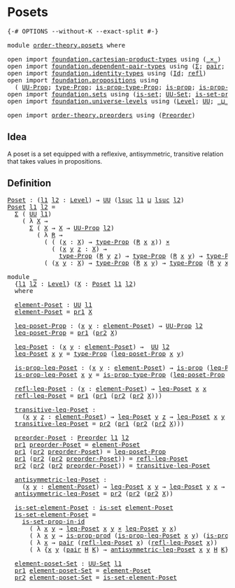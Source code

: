 # Posets

<pre class="Agda"><a id="19" class="Symbol">{-#</a> <a id="23" class="Keyword">OPTIONS</a> <a id="31" class="Pragma">--without-K</a> <a id="43" class="Pragma">--exact-split</a> <a id="57" class="Symbol">#-}</a>

<a id="62" class="Keyword">module</a> <a id="69" href="order-theory.posets.html" class="Module">order-theory.posets</a> <a id="89" class="Keyword">where</a>

<a id="96" class="Keyword">open</a> <a id="101" class="Keyword">import</a> <a id="108" href="foundation.cartesian-product-types.html" class="Module">foundation.cartesian-product-types</a> <a id="143" class="Keyword">using</a> <a id="149" class="Symbol">(</a><a id="150" href="foundation-core.cartesian-product-types.html#577" class="Function Operator">_×_</a><a id="153" class="Symbol">)</a>
<a id="155" class="Keyword">open</a> <a id="160" class="Keyword">import</a> <a id="167" href="foundation.dependent-pair-types.html" class="Module">foundation.dependent-pair-types</a> <a id="199" class="Keyword">using</a> <a id="205" class="Symbol">(</a><a id="206" href="foundation-core.dependent-pair-types.html#502" class="Record">Σ</a><a id="207" class="Symbol">;</a> <a id="209" href="foundation-core.dependent-pair-types.html#575" class="InductiveConstructor">pair</a><a id="213" class="Symbol">;</a> <a id="215" href="foundation-core.dependent-pair-types.html#592" class="Field">pr1</a><a id="218" class="Symbol">;</a> <a id="220" href="foundation-core.dependent-pair-types.html#604" class="Field">pr2</a><a id="223" class="Symbol">)</a>
<a id="225" class="Keyword">open</a> <a id="230" class="Keyword">import</a> <a id="237" href="foundation.identity-types.html" class="Module">foundation.identity-types</a> <a id="263" class="Keyword">using</a> <a id="269" class="Symbol">(</a><a id="270" href="foundation-core.identity-types.html#641" class="Datatype">Id</a><a id="272" class="Symbol">;</a> <a id="274" href="foundation-core.identity-types.html#694" class="InductiveConstructor">refl</a><a id="278" class="Symbol">)</a>
<a id="280" class="Keyword">open</a> <a id="285" class="Keyword">import</a> <a id="292" href="foundation.propositions.html" class="Module">foundation.propositions</a> <a id="316" class="Keyword">using</a>
  <a id="324" class="Symbol">(</a> <a id="326" href="foundation-core.propositions.html#1380" class="Function">UU-Prop</a><a id="333" class="Symbol">;</a> <a id="335" href="foundation-core.propositions.html#1482" class="Function">type-Prop</a><a id="344" class="Symbol">;</a> <a id="346" href="foundation-core.propositions.html#1549" class="Function">is-prop-type-Prop</a><a id="363" class="Symbol">;</a> <a id="365" href="foundation-core.propositions.html#1295" class="Function">is-prop</a><a id="372" class="Symbol">;</a> <a id="374" href="foundation-core.propositions.html#5714" class="Function">is-prop-prod</a><a id="386" class="Symbol">)</a>
<a id="388" class="Keyword">open</a> <a id="393" class="Keyword">import</a> <a id="400" href="foundation.sets.html" class="Module">foundation.sets</a> <a id="416" class="Keyword">using</a> <a id="422" class="Symbol">(</a><a id="423" href="foundation-core.sets.html#1099" class="Function">is-set</a><a id="429" class="Symbol">;</a> <a id="431" href="foundation-core.sets.html#1177" class="Function">UU-Set</a><a id="437" class="Symbol">;</a> <a id="439" href="foundation-core.sets.html#2779" class="Function">is-set-prop-in-id</a><a id="456" class="Symbol">)</a>
<a id="458" class="Keyword">open</a> <a id="463" class="Keyword">import</a> <a id="470" href="foundation.universe-levels.html" class="Module">foundation.universe-levels</a> <a id="497" class="Keyword">using</a> <a id="503" class="Symbol">(</a><a id="504" href="Agda.Primitive.html#597" class="Postulate">Level</a><a id="509" class="Symbol">;</a> <a id="511" href="foundation-core.universe-levels.html#222" class="Primitive">UU</a><a id="513" class="Symbol">;</a> <a id="515" href="Agda.Primitive.html#810" class="Primitive Operator">_⊔_</a><a id="518" class="Symbol">;</a> <a id="520" href="Agda.Primitive.html#780" class="Primitive">lsuc</a><a id="524" class="Symbol">)</a>

<a id="527" class="Keyword">open</a> <a id="532" class="Keyword">import</a> <a id="539" href="order-theory.preorders.html" class="Module">order-theory.preorders</a> <a id="562" class="Keyword">using</a> <a id="568" class="Symbol">(</a><a id="569" href="order-theory.preorders.html#531" class="Function">Preorder</a><a id="577" class="Symbol">)</a>
</pre>
## Idea

A poset is a set equipped with a reflexive, antisymmetric, transitive relation that takes values in propositions.

## Definition

<pre class="Agda"><a id="Poset"></a><a id="731" href="order-theory.posets.html#731" class="Function">Poset</a> <a id="737" class="Symbol">:</a> <a id="739" class="Symbol">(</a><a id="740" href="order-theory.posets.html#740" class="Bound">l1</a> <a id="743" href="order-theory.posets.html#743" class="Bound">l2</a> <a id="746" class="Symbol">:</a> <a id="748" href="Agda.Primitive.html#597" class="Postulate">Level</a><a id="753" class="Symbol">)</a> <a id="755" class="Symbol">→</a> <a id="757" href="foundation-core.universe-levels.html#222" class="Primitive">UU</a> <a id="760" class="Symbol">(</a><a id="761" href="Agda.Primitive.html#780" class="Primitive">lsuc</a> <a id="766" href="order-theory.posets.html#740" class="Bound">l1</a> <a id="769" href="Agda.Primitive.html#810" class="Primitive Operator">⊔</a> <a id="771" href="Agda.Primitive.html#780" class="Primitive">lsuc</a> <a id="776" href="order-theory.posets.html#743" class="Bound">l2</a><a id="778" class="Symbol">)</a>
<a id="780" href="order-theory.posets.html#731" class="Function">Poset</a> <a id="786" href="order-theory.posets.html#786" class="Bound">l1</a> <a id="789" href="order-theory.posets.html#789" class="Bound">l2</a> <a id="792" class="Symbol">=</a>
  <a id="796" href="foundation-core.dependent-pair-types.html#502" class="Record">Σ</a> <a id="798" class="Symbol">(</a> <a id="800" href="foundation-core.universe-levels.html#222" class="Primitive">UU</a> <a id="803" href="order-theory.posets.html#786" class="Bound">l1</a><a id="805" class="Symbol">)</a>
    <a id="811" class="Symbol">(</a> <a id="813" class="Symbol">λ</a> <a id="815" href="order-theory.posets.html#815" class="Bound">X</a> <a id="817" class="Symbol">→</a>
      <a id="825" href="foundation-core.dependent-pair-types.html#502" class="Record">Σ</a> <a id="827" class="Symbol">(</a> <a id="829" href="order-theory.posets.html#815" class="Bound">X</a> <a id="831" class="Symbol">→</a> <a id="833" href="order-theory.posets.html#815" class="Bound">X</a> <a id="835" class="Symbol">→</a> <a id="837" href="foundation-core.propositions.html#1380" class="Function">UU-Prop</a> <a id="845" href="order-theory.posets.html#789" class="Bound">l2</a><a id="847" class="Symbol">)</a>
        <a id="857" class="Symbol">(</a> <a id="859" class="Symbol">λ</a> <a id="861" href="order-theory.posets.html#861" class="Bound">R</a> <a id="863" class="Symbol">→</a>
          <a id="875" class="Symbol">(</a> <a id="877" class="Symbol">(</a> <a id="879" class="Symbol">(</a><a id="880" href="order-theory.posets.html#880" class="Bound">x</a> <a id="882" class="Symbol">:</a> <a id="884" href="order-theory.posets.html#815" class="Bound">X</a><a id="885" class="Symbol">)</a> <a id="887" class="Symbol">→</a> <a id="889" href="foundation-core.propositions.html#1482" class="Function">type-Prop</a> <a id="899" class="Symbol">(</a><a id="900" href="order-theory.posets.html#861" class="Bound">R</a> <a id="902" href="order-theory.posets.html#880" class="Bound">x</a> <a id="904" href="order-theory.posets.html#880" class="Bound">x</a><a id="905" class="Symbol">))</a> <a id="908" href="foundation-core.cartesian-product-types.html#577" class="Function Operator">×</a>
            <a id="922" class="Symbol">(</a> <a id="924" class="Symbol">(</a><a id="925" href="order-theory.posets.html#925" class="Bound">x</a> <a id="927" href="order-theory.posets.html#927" class="Bound">y</a> <a id="929" href="order-theory.posets.html#929" class="Bound">z</a> <a id="931" class="Symbol">:</a> <a id="933" href="order-theory.posets.html#815" class="Bound">X</a><a id="934" class="Symbol">)</a> <a id="936" class="Symbol">→</a>
              <a id="952" href="foundation-core.propositions.html#1482" class="Function">type-Prop</a> <a id="962" class="Symbol">(</a><a id="963" href="order-theory.posets.html#861" class="Bound">R</a> <a id="965" href="order-theory.posets.html#927" class="Bound">y</a> <a id="967" href="order-theory.posets.html#929" class="Bound">z</a><a id="968" class="Symbol">)</a> <a id="970" class="Symbol">→</a> <a id="972" href="foundation-core.propositions.html#1482" class="Function">type-Prop</a> <a id="982" class="Symbol">(</a><a id="983" href="order-theory.posets.html#861" class="Bound">R</a> <a id="985" href="order-theory.posets.html#925" class="Bound">x</a> <a id="987" href="order-theory.posets.html#927" class="Bound">y</a><a id="988" class="Symbol">)</a> <a id="990" class="Symbol">→</a> <a id="992" href="foundation-core.propositions.html#1482" class="Function">type-Prop</a> <a id="1002" class="Symbol">(</a><a id="1003" href="order-theory.posets.html#861" class="Bound">R</a> <a id="1005" href="order-theory.posets.html#925" class="Bound">x</a> <a id="1007" href="order-theory.posets.html#929" class="Bound">z</a><a id="1008" class="Symbol">)))</a> <a id="1012" href="foundation-core.cartesian-product-types.html#577" class="Function Operator">×</a>
          <a id="1024" class="Symbol">(</a> <a id="1026" class="Symbol">(</a><a id="1027" href="order-theory.posets.html#1027" class="Bound">x</a> <a id="1029" href="order-theory.posets.html#1029" class="Bound">y</a> <a id="1031" class="Symbol">:</a> <a id="1033" href="order-theory.posets.html#815" class="Bound">X</a><a id="1034" class="Symbol">)</a> <a id="1036" class="Symbol">→</a> <a id="1038" href="foundation-core.propositions.html#1482" class="Function">type-Prop</a> <a id="1048" class="Symbol">(</a><a id="1049" href="order-theory.posets.html#861" class="Bound">R</a> <a id="1051" href="order-theory.posets.html#1027" class="Bound">x</a> <a id="1053" href="order-theory.posets.html#1029" class="Bound">y</a><a id="1054" class="Symbol">)</a> <a id="1056" class="Symbol">→</a> <a id="1058" href="foundation-core.propositions.html#1482" class="Function">type-Prop</a> <a id="1068" class="Symbol">(</a><a id="1069" href="order-theory.posets.html#861" class="Bound">R</a> <a id="1071" href="order-theory.posets.html#1029" class="Bound">y</a> <a id="1073" href="order-theory.posets.html#1027" class="Bound">x</a><a id="1074" class="Symbol">)</a> <a id="1076" class="Symbol">→</a> <a id="1078" href="foundation-core.identity-types.html#641" class="Datatype">Id</a> <a id="1081" href="order-theory.posets.html#1027" class="Bound">x</a> <a id="1083" href="order-theory.posets.html#1029" class="Bound">y</a><a id="1084" class="Symbol">)))</a>

<a id="1089" class="Keyword">module</a> <a id="1096" href="order-theory.posets.html#1096" class="Module">_</a>
  <a id="1100" class="Symbol">{</a><a id="1101" href="order-theory.posets.html#1101" class="Bound">l1</a> <a id="1104" href="order-theory.posets.html#1104" class="Bound">l2</a> <a id="1107" class="Symbol">:</a> <a id="1109" href="Agda.Primitive.html#597" class="Postulate">Level</a><a id="1114" class="Symbol">}</a> <a id="1116" class="Symbol">(</a><a id="1117" href="order-theory.posets.html#1117" class="Bound">X</a> <a id="1119" class="Symbol">:</a> <a id="1121" href="order-theory.posets.html#731" class="Function">Poset</a> <a id="1127" href="order-theory.posets.html#1101" class="Bound">l1</a> <a id="1130" href="order-theory.posets.html#1104" class="Bound">l2</a><a id="1132" class="Symbol">)</a>
  <a id="1136" class="Keyword">where</a>

  <a id="1145" href="order-theory.posets.html#1145" class="Function">element-Poset</a> <a id="1159" class="Symbol">:</a> <a id="1161" href="foundation-core.universe-levels.html#222" class="Primitive">UU</a> <a id="1164" href="order-theory.posets.html#1101" class="Bound">l1</a>
  <a id="1169" href="order-theory.posets.html#1145" class="Function">element-Poset</a> <a id="1183" class="Symbol">=</a> <a id="1185" href="foundation-core.dependent-pair-types.html#592" class="Field">pr1</a> <a id="1189" href="order-theory.posets.html#1117" class="Bound">X</a>

  <a id="1194" href="order-theory.posets.html#1194" class="Function">leq-poset-Prop</a> <a id="1209" class="Symbol">:</a> <a id="1211" class="Symbol">(</a><a id="1212" href="order-theory.posets.html#1212" class="Bound">x</a> <a id="1214" href="order-theory.posets.html#1214" class="Bound">y</a> <a id="1216" class="Symbol">:</a> <a id="1218" href="order-theory.posets.html#1145" class="Function">element-Poset</a><a id="1231" class="Symbol">)</a> <a id="1233" class="Symbol">→</a> <a id="1235" href="foundation-core.propositions.html#1380" class="Function">UU-Prop</a> <a id="1243" href="order-theory.posets.html#1104" class="Bound">l2</a>
  <a id="1248" href="order-theory.posets.html#1194" class="Function">leq-poset-Prop</a> <a id="1263" class="Symbol">=</a> <a id="1265" href="foundation-core.dependent-pair-types.html#592" class="Field">pr1</a> <a id="1269" class="Symbol">(</a><a id="1270" href="foundation-core.dependent-pair-types.html#604" class="Field">pr2</a> <a id="1274" href="order-theory.posets.html#1117" class="Bound">X</a><a id="1275" class="Symbol">)</a>

  <a id="1280" href="order-theory.posets.html#1280" class="Function">leq-Poset</a> <a id="1290" class="Symbol">:</a> <a id="1292" class="Symbol">(</a><a id="1293" href="order-theory.posets.html#1293" class="Bound">x</a> <a id="1295" href="order-theory.posets.html#1295" class="Bound">y</a> <a id="1297" class="Symbol">:</a> <a id="1299" href="order-theory.posets.html#1145" class="Function">element-Poset</a><a id="1312" class="Symbol">)</a> <a id="1314" class="Symbol">→</a>  <a id="1317" href="foundation-core.universe-levels.html#222" class="Primitive">UU</a> <a id="1320" href="order-theory.posets.html#1104" class="Bound">l2</a>
  <a id="1325" href="order-theory.posets.html#1280" class="Function">leq-Poset</a> <a id="1335" href="order-theory.posets.html#1335" class="Bound">x</a> <a id="1337" href="order-theory.posets.html#1337" class="Bound">y</a> <a id="1339" class="Symbol">=</a> <a id="1341" href="foundation-core.propositions.html#1482" class="Function">type-Prop</a> <a id="1351" class="Symbol">(</a><a id="1352" href="order-theory.posets.html#1194" class="Function">leq-poset-Prop</a> <a id="1367" href="order-theory.posets.html#1335" class="Bound">x</a> <a id="1369" href="order-theory.posets.html#1337" class="Bound">y</a><a id="1370" class="Symbol">)</a>

  <a id="1375" href="order-theory.posets.html#1375" class="Function">is-prop-leq-Poset</a> <a id="1393" class="Symbol">:</a> <a id="1395" class="Symbol">(</a><a id="1396" href="order-theory.posets.html#1396" class="Bound">x</a> <a id="1398" href="order-theory.posets.html#1398" class="Bound">y</a> <a id="1400" class="Symbol">:</a> <a id="1402" href="order-theory.posets.html#1145" class="Function">element-Poset</a><a id="1415" class="Symbol">)</a> <a id="1417" class="Symbol">→</a> <a id="1419" href="foundation-core.propositions.html#1295" class="Function">is-prop</a> <a id="1427" class="Symbol">(</a><a id="1428" href="order-theory.posets.html#1280" class="Function">leq-Poset</a> <a id="1438" href="order-theory.posets.html#1396" class="Bound">x</a> <a id="1440" href="order-theory.posets.html#1398" class="Bound">y</a><a id="1441" class="Symbol">)</a>
  <a id="1445" href="order-theory.posets.html#1375" class="Function">is-prop-leq-Poset</a> <a id="1463" href="order-theory.posets.html#1463" class="Bound">x</a> <a id="1465" href="order-theory.posets.html#1465" class="Bound">y</a> <a id="1467" class="Symbol">=</a> <a id="1469" href="foundation-core.propositions.html#1549" class="Function">is-prop-type-Prop</a> <a id="1487" class="Symbol">(</a><a id="1488" href="order-theory.posets.html#1194" class="Function">leq-poset-Prop</a> <a id="1503" href="order-theory.posets.html#1463" class="Bound">x</a> <a id="1505" href="order-theory.posets.html#1465" class="Bound">y</a><a id="1506" class="Symbol">)</a>

  <a id="1511" href="order-theory.posets.html#1511" class="Function">refl-leq-Poset</a> <a id="1526" class="Symbol">:</a> <a id="1528" class="Symbol">(</a><a id="1529" href="order-theory.posets.html#1529" class="Bound">x</a> <a id="1531" class="Symbol">:</a> <a id="1533" href="order-theory.posets.html#1145" class="Function">element-Poset</a><a id="1546" class="Symbol">)</a> <a id="1548" class="Symbol">→</a> <a id="1550" href="order-theory.posets.html#1280" class="Function">leq-Poset</a> <a id="1560" href="order-theory.posets.html#1529" class="Bound">x</a> <a id="1562" href="order-theory.posets.html#1529" class="Bound">x</a>
  <a id="1566" href="order-theory.posets.html#1511" class="Function">refl-leq-Poset</a> <a id="1581" class="Symbol">=</a> <a id="1583" href="foundation-core.dependent-pair-types.html#592" class="Field">pr1</a> <a id="1587" class="Symbol">(</a><a id="1588" href="foundation-core.dependent-pair-types.html#592" class="Field">pr1</a> <a id="1592" class="Symbol">(</a><a id="1593" href="foundation-core.dependent-pair-types.html#604" class="Field">pr2</a> <a id="1597" class="Symbol">(</a><a id="1598" href="foundation-core.dependent-pair-types.html#604" class="Field">pr2</a> <a id="1602" href="order-theory.posets.html#1117" class="Bound">X</a><a id="1603" class="Symbol">)))</a>

  <a id="1610" href="order-theory.posets.html#1610" class="Function">transitive-leq-Poset</a> <a id="1631" class="Symbol">:</a>
    <a id="1637" class="Symbol">(</a><a id="1638" href="order-theory.posets.html#1638" class="Bound">x</a> <a id="1640" href="order-theory.posets.html#1640" class="Bound">y</a> <a id="1642" href="order-theory.posets.html#1642" class="Bound">z</a> <a id="1644" class="Symbol">:</a> <a id="1646" href="order-theory.posets.html#1145" class="Function">element-Poset</a><a id="1659" class="Symbol">)</a> <a id="1661" class="Symbol">→</a> <a id="1663" href="order-theory.posets.html#1280" class="Function">leq-Poset</a> <a id="1673" href="order-theory.posets.html#1640" class="Bound">y</a> <a id="1675" href="order-theory.posets.html#1642" class="Bound">z</a> <a id="1677" class="Symbol">→</a> <a id="1679" href="order-theory.posets.html#1280" class="Function">leq-Poset</a> <a id="1689" href="order-theory.posets.html#1638" class="Bound">x</a> <a id="1691" href="order-theory.posets.html#1640" class="Bound">y</a> <a id="1693" class="Symbol">→</a> <a id="1695" href="order-theory.posets.html#1280" class="Function">leq-Poset</a> <a id="1705" href="order-theory.posets.html#1638" class="Bound">x</a> <a id="1707" href="order-theory.posets.html#1642" class="Bound">z</a>
  <a id="1711" href="order-theory.posets.html#1610" class="Function">transitive-leq-Poset</a> <a id="1732" class="Symbol">=</a> <a id="1734" href="foundation-core.dependent-pair-types.html#604" class="Field">pr2</a> <a id="1738" class="Symbol">(</a><a id="1739" href="foundation-core.dependent-pair-types.html#592" class="Field">pr1</a> <a id="1743" class="Symbol">(</a><a id="1744" href="foundation-core.dependent-pair-types.html#604" class="Field">pr2</a> <a id="1748" class="Symbol">(</a><a id="1749" href="foundation-core.dependent-pair-types.html#604" class="Field">pr2</a> <a id="1753" href="order-theory.posets.html#1117" class="Bound">X</a><a id="1754" class="Symbol">)))</a>

  <a id="1761" href="order-theory.posets.html#1761" class="Function">preorder-Poset</a> <a id="1776" class="Symbol">:</a> <a id="1778" href="order-theory.preorders.html#531" class="Function">Preorder</a> <a id="1787" href="order-theory.posets.html#1101" class="Bound">l1</a> <a id="1790" href="order-theory.posets.html#1104" class="Bound">l2</a>
  <a id="1795" href="foundation-core.dependent-pair-types.html#592" class="Field">pr1</a> <a id="1799" href="order-theory.posets.html#1761" class="Function">preorder-Poset</a> <a id="1814" class="Symbol">=</a> <a id="1816" href="order-theory.posets.html#1145" class="Function">element-Poset</a>
  <a id="1832" href="foundation-core.dependent-pair-types.html#592" class="Field">pr1</a> <a id="1836" class="Symbol">(</a><a id="1837" href="foundation-core.dependent-pair-types.html#604" class="Field">pr2</a> <a id="1841" href="order-theory.posets.html#1761" class="Function">preorder-Poset</a><a id="1855" class="Symbol">)</a> <a id="1857" class="Symbol">=</a> <a id="1859" href="order-theory.posets.html#1194" class="Function">leq-poset-Prop</a>
  <a id="1876" href="foundation-core.dependent-pair-types.html#592" class="Field">pr1</a> <a id="1880" class="Symbol">(</a><a id="1881" href="foundation-core.dependent-pair-types.html#604" class="Field">pr2</a> <a id="1885" class="Symbol">(</a><a id="1886" href="foundation-core.dependent-pair-types.html#604" class="Field">pr2</a> <a id="1890" href="order-theory.posets.html#1761" class="Function">preorder-Poset</a><a id="1904" class="Symbol">))</a> <a id="1907" class="Symbol">=</a> <a id="1909" href="order-theory.posets.html#1511" class="Function">refl-leq-Poset</a>
  <a id="1926" href="foundation-core.dependent-pair-types.html#604" class="Field">pr2</a> <a id="1930" class="Symbol">(</a><a id="1931" href="foundation-core.dependent-pair-types.html#604" class="Field">pr2</a> <a id="1935" class="Symbol">(</a><a id="1936" href="foundation-core.dependent-pair-types.html#604" class="Field">pr2</a> <a id="1940" href="order-theory.posets.html#1761" class="Function">preorder-Poset</a><a id="1954" class="Symbol">))</a> <a id="1957" class="Symbol">=</a> <a id="1959" href="order-theory.posets.html#1610" class="Function">transitive-leq-Poset</a>

  <a id="1983" href="order-theory.posets.html#1983" class="Function">antisymmetric-leq-Poset</a> <a id="2007" class="Symbol">:</a>
    <a id="2013" class="Symbol">(</a><a id="2014" href="order-theory.posets.html#2014" class="Bound">x</a> <a id="2016" href="order-theory.posets.html#2016" class="Bound">y</a> <a id="2018" class="Symbol">:</a> <a id="2020" href="order-theory.posets.html#1145" class="Function">element-Poset</a><a id="2033" class="Symbol">)</a> <a id="2035" class="Symbol">→</a> <a id="2037" href="order-theory.posets.html#1280" class="Function">leq-Poset</a> <a id="2047" href="order-theory.posets.html#2014" class="Bound">x</a> <a id="2049" href="order-theory.posets.html#2016" class="Bound">y</a> <a id="2051" class="Symbol">→</a> <a id="2053" href="order-theory.posets.html#1280" class="Function">leq-Poset</a> <a id="2063" href="order-theory.posets.html#2016" class="Bound">y</a> <a id="2065" href="order-theory.posets.html#2014" class="Bound">x</a> <a id="2067" class="Symbol">→</a> <a id="2069" href="foundation-core.identity-types.html#641" class="Datatype">Id</a> <a id="2072" href="order-theory.posets.html#2014" class="Bound">x</a> <a id="2074" href="order-theory.posets.html#2016" class="Bound">y</a>
  <a id="2078" href="order-theory.posets.html#1983" class="Function">antisymmetric-leq-Poset</a> <a id="2102" class="Symbol">=</a> <a id="2104" href="foundation-core.dependent-pair-types.html#604" class="Field">pr2</a> <a id="2108" class="Symbol">(</a><a id="2109" href="foundation-core.dependent-pair-types.html#604" class="Field">pr2</a> <a id="2113" class="Symbol">(</a><a id="2114" href="foundation-core.dependent-pair-types.html#604" class="Field">pr2</a> <a id="2118" href="order-theory.posets.html#1117" class="Bound">X</a><a id="2119" class="Symbol">))</a>

  <a id="2125" href="order-theory.posets.html#2125" class="Function">is-set-element-Poset</a> <a id="2146" class="Symbol">:</a> <a id="2148" href="foundation-core.sets.html#1099" class="Function">is-set</a> <a id="2155" href="order-theory.posets.html#1145" class="Function">element-Poset</a>
  <a id="2171" href="order-theory.posets.html#2125" class="Function">is-set-element-Poset</a> <a id="2192" class="Symbol">=</a>
    <a id="2198" href="foundation-core.sets.html#2779" class="Function">is-set-prop-in-id</a>
      <a id="2222" class="Symbol">(</a> <a id="2224" class="Symbol">λ</a> <a id="2226" href="order-theory.posets.html#2226" class="Bound">x</a> <a id="2228" href="order-theory.posets.html#2228" class="Bound">y</a> <a id="2230" class="Symbol">→</a> <a id="2232" href="order-theory.posets.html#1280" class="Function">leq-Poset</a> <a id="2242" href="order-theory.posets.html#2226" class="Bound">x</a> <a id="2244" href="order-theory.posets.html#2228" class="Bound">y</a> <a id="2246" href="foundation-core.cartesian-product-types.html#577" class="Function Operator">×</a> <a id="2248" href="order-theory.posets.html#1280" class="Function">leq-Poset</a> <a id="2258" href="order-theory.posets.html#2228" class="Bound">y</a> <a id="2260" href="order-theory.posets.html#2226" class="Bound">x</a><a id="2261" class="Symbol">)</a>
      <a id="2269" class="Symbol">(</a> <a id="2271" class="Symbol">λ</a> <a id="2273" href="order-theory.posets.html#2273" class="Bound">x</a> <a id="2275" href="order-theory.posets.html#2275" class="Bound">y</a> <a id="2277" class="Symbol">→</a> <a id="2279" href="foundation-core.propositions.html#5714" class="Function">is-prop-prod</a> <a id="2292" class="Symbol">(</a><a id="2293" href="order-theory.posets.html#1375" class="Function">is-prop-leq-Poset</a> <a id="2311" href="order-theory.posets.html#2273" class="Bound">x</a> <a id="2313" href="order-theory.posets.html#2275" class="Bound">y</a><a id="2314" class="Symbol">)</a> <a id="2316" class="Symbol">(</a><a id="2317" href="order-theory.posets.html#1375" class="Function">is-prop-leq-Poset</a> <a id="2335" href="order-theory.posets.html#2275" class="Bound">y</a> <a id="2337" href="order-theory.posets.html#2273" class="Bound">x</a><a id="2338" class="Symbol">))</a>
      <a id="2347" class="Symbol">(</a> <a id="2349" class="Symbol">λ</a> <a id="2351" href="order-theory.posets.html#2351" class="Bound">x</a> <a id="2353" class="Symbol">→</a> <a id="2355" href="foundation-core.dependent-pair-types.html#575" class="InductiveConstructor">pair</a> <a id="2360" class="Symbol">(</a><a id="2361" href="order-theory.posets.html#1511" class="Function">refl-leq-Poset</a> <a id="2376" href="order-theory.posets.html#2351" class="Bound">x</a><a id="2377" class="Symbol">)</a> <a id="2379" class="Symbol">(</a><a id="2380" href="order-theory.posets.html#1511" class="Function">refl-leq-Poset</a> <a id="2395" href="order-theory.posets.html#2351" class="Bound">x</a><a id="2396" class="Symbol">))</a>
      <a id="2405" class="Symbol">(</a> <a id="2407" class="Symbol">λ</a> <a id="2409" class="Symbol">{</a><a id="2410" href="order-theory.posets.html#2410" class="Bound">x</a> <a id="2412" href="order-theory.posets.html#2412" class="Bound">y</a> <a id="2414" class="Symbol">(</a><a id="2415" href="foundation-core.dependent-pair-types.html#575" class="InductiveConstructor">pair</a> <a id="2420" href="order-theory.posets.html#2420" class="Bound">H</a> <a id="2422" href="order-theory.posets.html#2422" class="Bound">K</a><a id="2423" class="Symbol">)</a> <a id="2425" class="Symbol">→</a> <a id="2427" href="order-theory.posets.html#1983" class="Function">antisymmetric-leq-Poset</a> <a id="2451" href="order-theory.posets.html#2410" class="Bound">x</a> <a id="2453" href="order-theory.posets.html#2412" class="Bound">y</a> <a id="2455" href="order-theory.posets.html#2420" class="Bound">H</a> <a id="2457" href="order-theory.posets.html#2422" class="Bound">K</a><a id="2458" class="Symbol">})</a>

  <a id="2464" href="order-theory.posets.html#2464" class="Function">element-poset-Set</a> <a id="2482" class="Symbol">:</a> <a id="2484" href="foundation-core.sets.html#1177" class="Function">UU-Set</a> <a id="2491" href="order-theory.posets.html#1101" class="Bound">l1</a>
  <a id="2496" href="foundation-core.dependent-pair-types.html#592" class="Field">pr1</a> <a id="2500" href="order-theory.posets.html#2464" class="Function">element-poset-Set</a> <a id="2518" class="Symbol">=</a> <a id="2520" href="order-theory.posets.html#1145" class="Function">element-Poset</a>
  <a id="2536" href="foundation-core.dependent-pair-types.html#604" class="Field">pr2</a> <a id="2540" href="order-theory.posets.html#2464" class="Function">element-poset-Set</a> <a id="2558" class="Symbol">=</a> <a id="2560" href="order-theory.posets.html#2125" class="Function">is-set-element-Poset</a>
</pre>